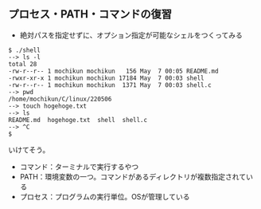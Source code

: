 ## プロセス・PATH・コマンドの復習

* 絶対パスを指定せずに、オプション指定が可能なシェルをつくってみる

```
$ ./shell
--> ls -l 
total 28
-rw-r--r-- 1 mochikun mochikun   156 May  7 00:05 README.md
-rwxr-xr-x 1 mochikun mochikun 17184 May  7 00:03 shell
-rw-r--r-- 1 mochikun mochikun  1371 May  7 00:03 shell.c
--> pwd
/home/mochikun/C/linux/220506
--> touch hogehoge.txt
--> ls
README.md  hogehoge.txt  shell  shell.c
--> ^C
$ 
```

いけてそう。

* コマンド：ターミナルで実行するやつ
* PATH：環境変数の一つ。コマンドがあるディレクトリが複数指定されている
* プロセス：プログラムの実行単位。OSが管理している

